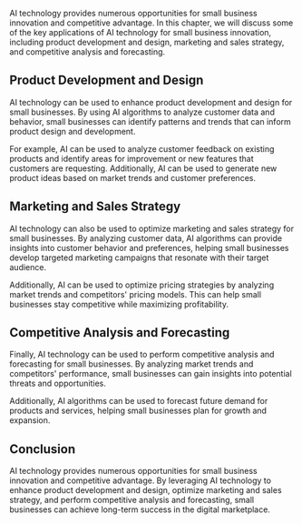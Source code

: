 
AI technology provides numerous opportunities for small business innovation and competitive advantage. In this chapter, we will discuss some of the key applications of AI technology for small business innovation, including product development and design, marketing and sales strategy, and competitive analysis and forecasting.

Product Development and Design
------------------------------

AI technology can be used to enhance product development and design for small businesses. By using AI algorithms to analyze customer data and behavior, small businesses can identify patterns and trends that can inform product design and development.

For example, AI can be used to analyze customer feedback on existing products and identify areas for improvement or new features that customers are requesting. Additionally, AI can be used to generate new product ideas based on market trends and customer preferences.

Marketing and Sales Strategy
----------------------------

AI technology can also be used to optimize marketing and sales strategy for small businesses. By analyzing customer data, AI algorithms can provide insights into customer behavior and preferences, helping small businesses develop targeted marketing campaigns that resonate with their target audience.

Additionally, AI can be used to optimize pricing strategies by analyzing market trends and competitors' pricing models. This can help small businesses stay competitive while maximizing profitability.

Competitive Analysis and Forecasting
------------------------------------

Finally, AI technology can be used to perform competitive analysis and forecasting for small businesses. By analyzing market trends and competitors' performance, small businesses can gain insights into potential threats and opportunities.

Additionally, AI algorithms can be used to forecast future demand for products and services, helping small businesses plan for growth and expansion.

Conclusion
----------

AI technology provides numerous opportunities for small business innovation and competitive advantage. By leveraging AI technology to enhance product development and design, optimize marketing and sales strategy, and perform competitive analysis and forecasting, small businesses can achieve long-term success in the digital marketplace.
